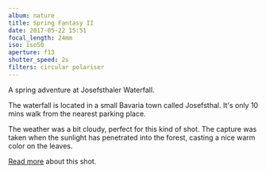 ```yaml
---
album: nature
title: Spring Fantasy II
date: 2017-05-22 15:51
focal_length: 24mm
iso: iso50
aperture: f13
shutter_speed: 2s
filters: circular polariser
---
```


A spring adventure at Josefsthaler Waterfall.

The waterfall is located in a small Bavaria town called Josefsthal. It's only 10 mins walk from the nearest parking place.

The weather was a bit cloudy, perfect for this kind of shot. The capture was taken when the sunlight has penetrated into the forest, casting a nice warm color on the leaves.

[Read more](<{% link shutterbug/blog/_posts/2017-05-30-waterfall-photography-spring-time-josefsthal.md %}>) about this shot.
